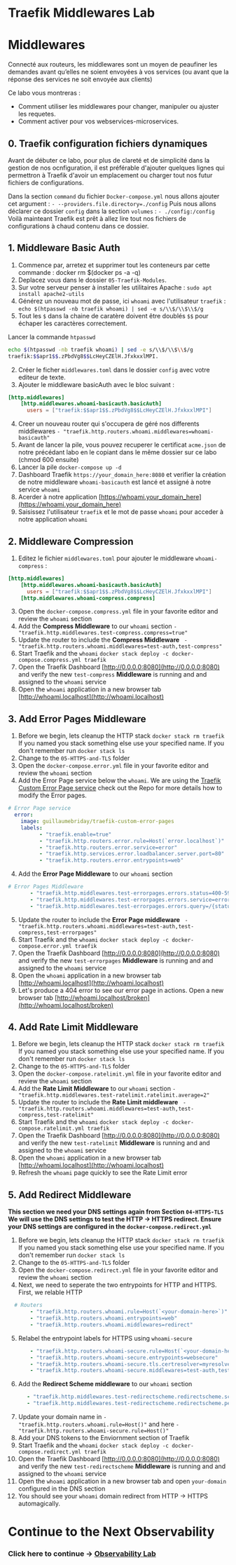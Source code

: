 # Traefik Middlewares Lab


# Middlewares

Connecté aux routeurs, les middlewares sont un moyen de peaufiner les demandes avant qu’elles ne soient envoyées à vos services (ou avant que la réponse des services ne soit envoyée aux clients)

Ce labo vous montreras :
* Comment utiliser les middlewares pour changer, manipuler ou ajuster les requetes.
* Comment activer pour vos webservices-microservices.

## 0. Traefik configuration fichiers dynamiques
Avant de débuter ce labo, pour plus de clareté et de simplicité dans la gestion de nos ocnfiguration,
il est préférable d'ajouter quelques lignes qui permettron à Traefik d'avoir un emplacement ou charger tout nos 
futur fichiers de configurations.

Dans la section `command` du fichier `Docker-compose.yml` nous allons ajouter cet argument : `- --providers.file.directory=./config`
Puis nous allons déclarer ce dossier `config` dans la section `volumes` : `- ./config:/config`
Voilà mainteant Traefik est prêt à allez lire tout nos fichiers de configurations à chaud contenu dans ce dossier.

## 1. Middleware Basic Auth
1. Commence par, arretez et supprimer tout les conteneurs par cette commande : docker rm $(docker ps -a -q)
2. Deplacez vous dans le dossier `05-Traefik-Modules`.
3. Sur votre serveur penser à installer les utilitaires Apache : `sudo apt install apache2-utils`
4. Générez un nouveau mot de passe, ici  `whoami` avec l'utilisateur `traefik` : `echo $(htpasswd -nb traefik whoami) | sed -e s/\\$/\\$\\$/g`
5. Tout les `$` dans la chaine de caratère doivent être doublés `$$` pour échaper les caractères correctement. 

Lancer la commande `htpasswd`

```bash
echo $(htpasswd -nb traefik whoami) | sed -e s/\\$/\\$\\$/g
traefik:$$apr1$$.zPbdVg8$$LcHeyCZElH.JfxkxxlMPI.

```
2. Créer le ficher `middlewares.toml` dans le dossier `config` avec votre editeur de texte.
3. Ajouter le middleware basicAuth avec le bloc suivant :
```toml
[http.middlewares]
    [http.middlewares.whoami-basicauth.basicAuth]
      users = ["traefik:$$apr1$$.zPbdVg8$$LcHeyCZElH.JfxkxxlMPI"]
```
4. Creer un nouveau router qui s'occupera de géré nos differents middlewares `- "traefik.http.routers.whoami.middlewares=whoami-basicauth"`
5. Avant de lancer la pile, vous pouvez recuperer le certificat `acme.json` de notre précédant labo en le copiant dans le même dossier sur ce labo (chmod 600 ensuite)
8. Lancer la pile `docker-compose up -d`
9. Dashboard Traefik  `https://your_domain_here:8080` et verifier la création de notre middleware `whoami-basicauth` est lancé et assigné à notre service `whoami`
10. Acerder à notre application [https://whoami.your_domain_here](https://whoami.your_domain_here)
11. Saisissez l'utilisateur `traefik`  et le mot de passe `whoami` pour acceder à notre application `whoami`

## 2. Middleware Compression
1. Editez le fichier `middlewares.toml` pour ajouter le middleware `whoami-compress` : 
````toml
[http.middlewares]
    [http.middlewares.whoami-basicauth.basicAuth]
      users = ["traefik:$$apr1$$.zPbdVg8$$LcHeyCZElH.JfxkxxlMPI"]
    [http.middlewares.whoami-compress.compress]
````
3. Open the `docker-compose.compress.yml` file in your favorite editor and review the `whoami` section
4. Add the **Compress Middleware** to our `whoami` section `- "traefik.http.middlewares.test-compress.compress=true"`
5. Update the router to include the **Compress Middleware** ` - "traefik.http.routers.whoami.middlewares=test-auth,test-compress"`
6. Start Traefik and the `whoami` `docker stack deploy -c docker-compose.compress.yml traefik`
7. Open the Traefik Dashboard [http://0.0.0.0:8080](http://0.0.0.0:8080) and verify the new `test-compress` **Middleware** is running and and assigned to the `whoami` service
8.  Open the `whoami` application in a new browser tab [http://whoami.localhost](http://whoami.localhost)

## 3. Add Error Pages Middleware
1. Before we begin, lets cleanup the HTTP stack  `docker stack rm traefik` If you named you stack something else use your specified name. If you don't remember run `docker stack ls`
2. Change to the `05-HTTPS-and-TLS` folder
3. Open the `docker-compose.error.yml` file in your favorite editor and review the `whoami` section
4. Add the Error Page service below the `whoami`. We are using the [Traefik Custom Error Page service](https://github.com/guillaumebriday/traefik-custom-error-pages) check out the Repo for more details how to modify the Error pages.

  ```yaml
  # Error Page service
    error:
      image: guillaumebriday/traefik-custom-error-pages
      labels:
            - "traefik.enable=true"
            - "traefik.http.routers.error.rule=Host(`error.localhost`)"
            - "traefik.http.routers.error.service=error"
            - "traefik.http.services.error.loadbalancer.server.port=80"
            - "traefik.http.routers.error.entrypoints=web"
  ```

4. Add the **Error Page Middleware** to our `whoami` section

```yaml
# Error Pages Middleware
       - "traefik.http.middlewares.test-errorpages.errors.status=400-599"
       - "traefik.http.middlewares.test-errorpages.errors.service=error"
       - "traefik.http.middlewares.test-errorpages.errors.query=/{status}.html"
```


5. Update the router to include the **Error Page middleware** ` - "traefik.http.routers.whoami.middlewares=test-auth,test-compress,test-errorpages"`
6. Start Traefik and the `whoami` `docker stack deploy -c docker-compose.error.yml traefik`
7. Open the Traefik Dashboard [http://0.0.0.0:8080](http://0.0.0.0:8080) and verify the new `test-errorpages` **Middleware** is running and and assigned to the `whoami` service
8.  Open the `whoami` application in a new browser tab [http://whoami.localhost](http://whoami.localhost)
9.  Let's produce a 404 error to see our error page in actions. Open a new browser tab [http://whoami.localhost/broken](http://whoami.localhost/broken)

## 4. Add Rate Limit Middleware
1. Before we begin, lets cleanup the HTTP stack  `docker stack rm traefik` If you named you stack something else use your specified name. If you don't remember run `docker stack ls`
2. Change to the `05-HTTPS-and-TLS` folder
3. Open the `docker-compose.ratelimit.yml` file in your favorite editor and review the `whoami` section
4. Add the **Rate Limit Middleware** to our `whoami` section `- "traefik.http.middlewares.test-ratelimit.ratelimit.average=2"`
5. Update the router to include the **Rate Limit middleware** ` - "traefik.http.routers.whoami.middlewares=test-auth,test-compress,test-ratelimit"`
6. Start Traefik and the `whoami` `docker stack deploy -c docker-compose.ratelimit.yml traefik`
7. Open the Traefik Dashboard [http://0.0.0.0:8080](http://0.0.0.0:8080) and verify the new `test-ratelimit` **Middleware** is running and and assigned to the `whoami` service
8. Open the `whoami` application in a new browser tab [http://whoami.localhost](http://whoami.localhost)
9. Refresh the `whoami` page quickly to see the Rate Limit error

## 5. Add Redirect Middleware

**This section we need your DNS settings again from Section `04-HTTPS-TLS` We will use the DNS settings to test the HTTP -> HTTPS redirect. Ensure your DNS settings are configured in the `docker-compose.redirect.yml`**

1. Before we begin, lets cleanup the HTTP stack  `docker stack rm traefik` If you named you stack something else use your specified name. If you don't remember run `docker stack ls`
2. Change to the `05-HTTPS-and-TLS` folder
3. Open the `docker-compose.redirect.yml` file in your favorite editor and review the `whoami` section
4. Next, we need to seperate the two entrypoints for HTTP and HTTPS. First, we relable HTTP
   

```yaml
  # Routers
       - "traefik.http.routers.whoami.rule=Host(`<your-domain-here>`)"
       - "traefik.http.routers.whoami.entrypoints=web"
       - "traefik.http.routers.whoami.middlewares=redirect"
``` 
5. Relabel the entrypoint labels for HTTPS using `whoami-secure`

```yaml
       - "traefik.http.routers.whoami-secure.rule=Host(`<your-domain-here>`)"
       - "traefik.http.routers.whoami-secure.entrypoints=websecure"
       - "traefik.http.routers.whoami-secure.tls.certresolver=myresolver"
       - "traefik.http.routers.whoami-secure.middlewares=test-auth,test-compress,test-errorpages,test-ratelimit"
```

6. Add the **Redirect Scheme middleware** to our `whoami` section

  ```yaml
        - "traefik.http.middlewares.test-redirectscheme.redirectscheme.scheme=https"
        - "traefik.http.middlewares.test-redirectscheme.redirectscheme.permanent=true"
  ```

7. Update your domain name in `- "traefik.http.routers.whoami.rule=Host(`<your-domain-here>`)"` and here `- "traefik.http.routers.whoami-secure.rule=Host(`<your-domain-here>`)"`
8. Add your DNS tokens to the Enviornment section of Traefik
9. Start Traefik and the `whoami` `docker stack deploy -c docker-compose.redirect.yml traefik`
10. Open the Traefik Dashboard [http://0.0.0.0:8080](http://0.0.0.0:8080) and verify the new `test-redirectscheme` **Middleware** is running and and assigned to the `whoami` service
11. Open the `whoami` application in a new browser tab and open `your-domain` configured in the DNS section
12. You should see your `whoami` domain redirect from HTTP -> HTTPS automagically. 

# Continue to the Next Observability

### Click here to continue -> [Observability Lab](https://github.com/56kcloud/traefik-training/blob/master/06-Observability/traefik-observability.md)